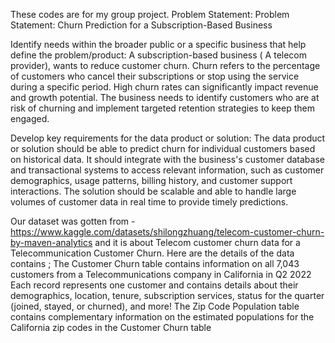 These codes are for my group project. 
Problem Statement: Problem Statement: Churn Prediction for a Subscription-Based Business

Identify needs within the broader public or a specific business that help define the problem/product:
A subscription-based business ( A telecom provider), wants to reduce customer churn. Churn refers to the percentage of customers who cancel their subscriptions or stop using the service during a specific period. High churn rates can significantly impact revenue and growth potential. The business needs to identify customers who are at risk of churning and implement targeted retention strategies to keep them engaged.

Develop key requirements for the data product or solution:
The data product or solution should be able to predict churn for individual customers based on historical data. It should integrate with the business's customer database and transactional systems to access relevant information, such as customer demographics, usage patterns, billing history, and customer support interactions. The solution should be scalable and able to handle large volumes of customer data in real time to provide timely predictions.

Our dataset was gotten from - https://www.kaggle.com/datasets/shilongzhuang/telecom-customer-churn-by-maven-analytics and it is about Telecom customer churn data for a Telecommunication Customer Churn. Here are the details of the data contains ;
The Customer Churn table contains information on all 7,043 customers from a Telecommunications company in California in Q2 2022
Each record represents one customer and contains details about their demographics, location, tenure, subscription services, status for the quarter (joined, stayed, or churned), and more!
The Zip Code Population table contains complementary information on the estimated populations for the California zip codes in the Customer Churn table
